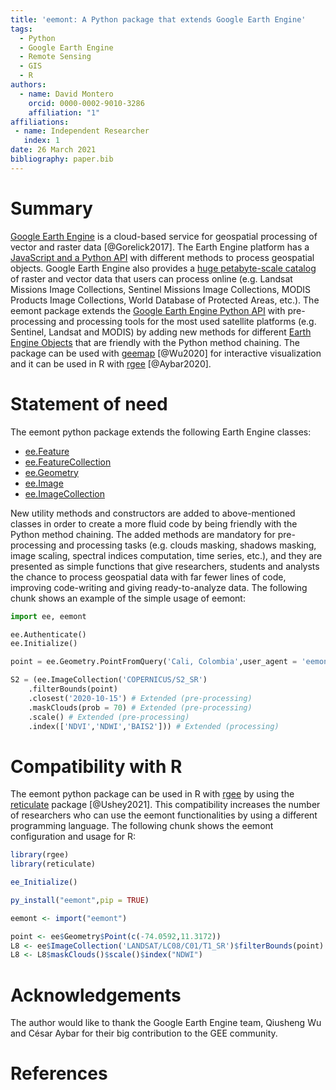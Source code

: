 ```yaml
---
title: 'eemont: A Python package that extends Google Earth Engine'
tags:
  - Python
  - Google Earth Engine
  - Remote Sensing
  - GIS
  - R
authors:
  - name: David Montero
    orcid: 0000-0002-9010-3286
    affiliation: "1"
affiliations:
 - name: Independent Researcher
   index: 1
date: 26 March 2021
bibliography: paper.bib
---
```


# Summary

[Google Earth Engine](https://earthengine.google.com/) is a cloud-based service for geospatial processing of vector and raster data [@Gorelick2017].
The Earth Engine platform has a [JavaScript and a Python API](https://developers.google.com/earth-engine/guides) with different methods to process geospatial objects.
Google Earth Engine also provides a [huge petabyte-scale catalog](https://developers.google.com/earth-engine/datasets/) of raster and vector data that users can process online
(e.g. Landsat Missions Image Collections, Sentinel Missions Image Collections, MODIS Products Image Collections, World Database of Protected Areas, etc.).
The eemont package extends the [Google Earth Engine Python API](https://developers.google.com/earth-engine/guides/python_install) with pre-processing and processing tools
for the most used satellite platforms (e.g. Sentinel, Landsat and MODIS) by adding new methods for different
[Earth Engine Objects](https://developers.google.com/earth-engine/guides/objects_methods_overview) that are friendly with the Python method chaining. The package
can be used with [geemap](https://geemap.org/) [@Wu2020] for interactive visualization and it can be used in R with [rgee](https://github.com/r-spatial/rgee) [@Aybar2020].

# Statement of need

The eemont python package extends the following Earth Engine classes:

- [ee.Feature](https://developers.google.com/earth-engine/guides/features)
- [ee.FeatureCollection](https://developers.google.com/earth-engine/guides/feature_collections)
- [ee.Geometry](https://developers.google.com/earth-engine/guides/geometries)
- [ee.Image](https://developers.google.com/earth-engine/guides/image_overview)
- [ee.ImageCollection](https://developers.google.com/earth-engine/guides/ic_creating)

New utility methods and constructors are added to above-mentioned classes in order to create a more fluid code by being friendly with the Python method chaining.
The added methods are mandatory for pre-processing and processing tasks (e.g. clouds masking, shadows masking, image scaling, spectral indices computation, time series, etc.),
and they are presented as simple functions that give researchers, students and analysts the chance to process geospatial data with far fewer lines of code,
improving code-writing and giving ready-to-analyze data. The following chunk shows an example of the simple usage of eemont:

```python
import ee, eemont

ee.Authenticate()
ee.Initialize()

point = ee.Geometry.PointFromQuery('Cali, Colombia',user_agent = 'eemont-example') # Extended constructor

S2 = (ee.ImageCollection('COPERNICUS/S2_SR')
    .filterBounds(point)
    .closest('2020-10-15') # Extended (pre-processing)
    .maskClouds(prob = 70) # Extended (pre-processing)
    .scale() # Extended (pre-processing)
    .index(['NDVI','NDWI','BAIS2'])) # Extended (processing)
```

# Compatibility with R

The eemont python package can be used in R with [rgee](https://github.com/r-spatial/rgee) by using the [reticulate](https://rstudio.github.io/reticulate/) package [@Ushey2021].
This compatibility increases the number of researchers who can use the eemont functionalities by using a different programming language.
The following chunk shows the eemont configuration and usage for R:

```r
library(rgee)
library(reticulate)

ee_Initialize()

py_install("eemont",pip = TRUE)

eemont <- import("eemont")

point <- ee$Geometry$Point(c(-74.0592,11.3172))
L8 <- ee$ImageCollection('LANDSAT/LC08/C01/T1_SR')$filterBounds(point)
L8 <- L8$maskClouds()$scale()$index("NDWI")
```

# Acknowledgements

The author would like to thank the Google Earth Engine team, Qiusheng Wu and César Aybar for their big contribution to the GEE community.

# References